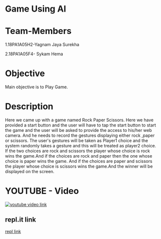 
# Game Using AI

# Team-Members
1.18PA1A05H2-Yagnam Jaya Surekha

2.18PA1A05F4- Sykam Hema

# Objective 
  Main objective is to Play Game.  
  
# Description
 Here we came up with a game named Rock Paper Scissors. Here we have provided a start button and the user will have to tap the start button to start the game and the user will be asked to provide the access to his/her web camera. And he needs to record the gestures displaying either rock ,paper or scissors. The user's gestures will be taken as Player1 choice and the system randomly takes a gesture and this will be treated as player2 choice. If the two choices are rock and scissors the player whose choice is rock wins the game.And if the choices are rock and paper then the one whose choice is paper wins the game. And if the choices are paper and scissors the player whose choice is scissors wins the game.And the winner will be displayed on the screen.
 
# YOUTUBE - Video
[![youtube video link](https://img.youtube.com/vi/_I8C1TJRO_M/0.jpg)](https://www.youtube.com/watch?v=_I8C1TJRO_M)

## repl.it link
[repl link](https://FamiliarScratchyKeyboard.yagnamjaya.repl.co)
